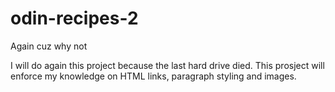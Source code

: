 # odin-recipes-2
Again cuz why not

I will do again this project because the last hard drive died. This prosject will enforce my knowledge on HTML links, paragraph styling and images. 